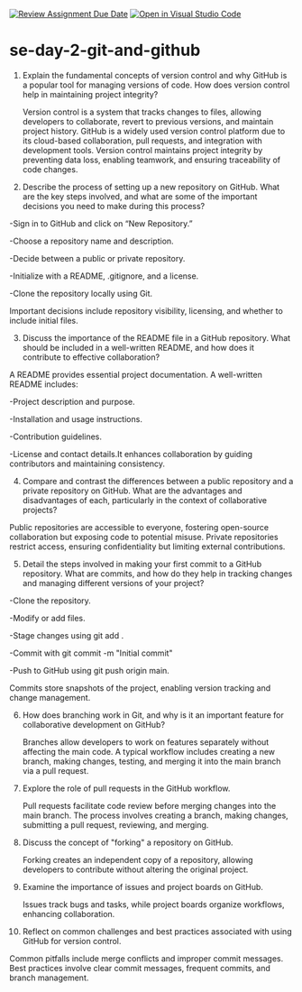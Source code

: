 [![Review Assignment Due Date](https://classroom.github.com/assets/deadline-readme-button-22041afd0340ce965d47ae6ef1cefeee28c7c493a6346c4f15d667ab976d596c.svg)](https://classroom.github.com/a/8wgCKhpZ)
[![Open in Visual Studio Code](https://classroom.github.com/assets/open-in-vscode-2e0aaae1b6195c2367325f4f02e2d04e9abb55f0b24a779b69b11b9e10269abc.svg)](https://classroom.github.com/online_ide?assignment_repo_id=18364056&assignment_repo_type=AssignmentRepo)
# se-day-2-git-and-github
1. Explain the fundamental concepts of version control and why GitHub is a popular tool for managing versions of code. How does version control help in maintaining project integrity?

   Version control is a system that tracks changes to files, allowing developers to collaborate, revert to previous versions, and maintain project history. GitHub is a widely used version control platform due to its cloud-based collaboration, pull requests, and integration with development tools. Version control maintains project integrity by preventing data loss, enabling teamwork, and ensuring traceability of code changes.

2. Describe the process of setting up a new repository on GitHub. What are the key steps involved, and what are some of the important decisions you need to make during this process?

  -Sign in to GitHub and click on “New Repository.”

  -Choose a repository name and description.

  -Decide between a public or private repository.

  -Initialize with a README, .gitignore, and a license.

  -Clone the repository locally using Git.

  Important decisions include repository visibility, licensing, and whether to include initial 
  files.

3. Discuss the importance of the README file in a GitHub repository. What should be included in a well-written README, and how does it contribute to effective collaboration?

 A README provides essential project documentation. A well-written README includes:

  -Project description and purpose.

  -Installation and usage instructions.

  -Contribution guidelines.

  -License and contact details.It enhances collaboration by guiding contributors and 
   maintaining consistency.

4. Compare and contrast the differences between a public repository and a private repository on GitHub. What are the advantages and disadvantages of each, particularly in the context of collaborative projects?

  Public repositories are accessible to everyone, fostering open-source collaboration but exposing code to potential misuse. Private repositories restrict access, ensuring confidentiality but limiting external contributions.

5. Detail the steps involved in making your first commit to a GitHub repository. What are commits, and how do they help in tracking changes and managing different versions of your project?

  -Clone the repository.

  -Modify or add files.

  -Stage changes using git add .

  -Commit with git commit -m "Initial commit"

  -Push to GitHub using git push origin main.

Commits store snapshots of the project, enabling version tracking and change management.

6. How does branching work in Git, and why is it an important feature for collaborative development on GitHub?

   Branches allow developers to work on features separately without affecting the main code. A typical workflow includes creating a new branch, making changes, testing, and merging it into the main branch via a pull request.

7. Explore the role of pull requests in the GitHub workflow.

   Pull requests facilitate code review before merging changes into the main branch. The process involves creating a branch, making changes, submitting a pull request, reviewing, and merging.

8. Discuss the concept of "forking" a repository on GitHub.

   Forking creates an independent copy of a repository, allowing developers to contribute without altering the original project.

9. Examine the importance of issues and project boards on GitHub.

   Issues track bugs and tasks, while project boards organize workflows, enhancing collaboration.

10. Reflect on common challenges and best practices associated with using GitHub for version control.

   Common pitfalls include merge conflicts and improper commit messages. Best practices involve clear commit messages, frequent commits, and branch management.
